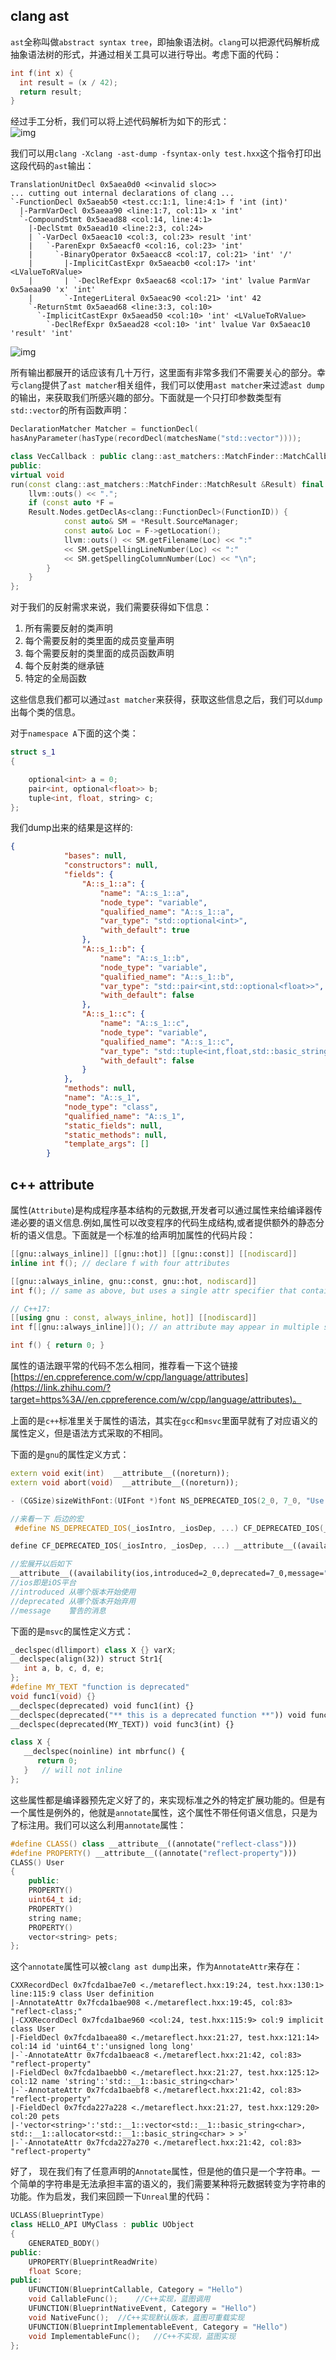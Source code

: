 ## clang ast



`ast`全称叫做`abstract syntax tree`，即抽象语法树。`clang`可以把源代码解析成抽象语法树的形式，并通过相关工具可以进行导出。考虑下面的代码：

```cpp
int f(int x) {
  int result = (x / 42);
  return result;
}
```

经过手工分析，我们可以将上述代码解析为如下的形式：  
![img](v2-7c2014114d618a36d7731297504cc4fc_720w.jpg)

我们可以用`clang -Xclang -ast-dump -fsyntax-only test.hxx`这个指令打印出这段代码的`ast`输出：

```shell
TranslationUnitDecl 0x5aea0d0 <<invalid sloc>>
... cutting out internal declarations of clang ...
`-FunctionDecl 0x5aeab50 <test.cc:1:1, line:4:1> f 'int (int)'
  |-ParmVarDecl 0x5aeaa90 <line:1:7, col:11> x 'int'
  `-CompoundStmt 0x5aead88 <col:14, line:4:1>
    |-DeclStmt 0x5aead10 <line:2:3, col:24>
    | `-VarDecl 0x5aeac10 <col:3, col:23> result 'int'
    |   `-ParenExpr 0x5aeacf0 <col:16, col:23> 'int'
    |     `-BinaryOperator 0x5aeacc8 <col:17, col:21> 'int' '/'
    |       |-ImplicitCastExpr 0x5aeacb0 <col:17> 'int' <LValueToRValue>
    |       | `-DeclRefExpr 0x5aeac68 <col:17> 'int' lvalue ParmVar 0x5aeaa90 'x' 'int'
    |       `-IntegerLiteral 0x5aeac90 <col:21> 'int' 42
    `-ReturnStmt 0x5aead68 <line:3:3, col:10>
      `-ImplicitCastExpr 0x5aead50 <col:10> 'int' <LValueToRValue>
        `-DeclRefExpr 0x5aead28 <col:10> 'int' lvalue Var 0x5aeac10 'result' 'int'
```

![img](v2-a5144311332f2b8301bcd338f9d5fa7e_720w.jpg)



所有输出都展开的话应该有几十万行，这里面有非常多我们不需要关心的部分。幸亏`clang`提供了`ast matcher`相关组件，我们可以使用`ast matcher`来过滤`ast dump`的输出，来获取我们所感兴趣的部分。下面就是一个只打印参数类型有`std::vector`的所有函数声明：

```cpp
DeclarationMatcher Matcher = functionDecl(
hasAnyParameter(hasType(recordDecl(matchesName("std::vector"))));

class VecCallback : public clang::ast_matchers::MatchFinder::MatchCallback {
public:
virtual void
run(const clang::ast_matchers::MatchFinder::MatchResult &Result) final {
    llvm::outs() << ".";
    if (const auto *F =
    Result.Nodes.getDeclAs<clang::FunctionDecl>(FunctionID)) {
            const auto& SM = *Result.SourceManager;
            const auto& Loc = F->getLocation();
            llvm::outs() << SM.getFilename(Loc) << ":"
            << SM.getSpellingLineNumber(Loc) << ":"
            << SM.getSpellingColumnNumber(Loc) << "\n";
        }
    }
};
```

对于我们的反射需求来说，我们需要获得如下信息：

1. 所有需要反射的类声明
2. 每个需要反射的类里面的成员变量声明
3. 每个需要反射的类里面的成员函数声明
4. 每个反射类的继承链
5. 特定的全局函数

这些信息我们都可以通过`ast matcher`来获得，获取这些信息之后，我们可以`dump`出每个类的信息。

对于`namespace A`下面的这个类：

```cpp
struct s_1
{

    optional<int> a = 0;
    pair<int, optional<float>> b;
    tuple<int, float, string> c;
};
```

我们dump出来的结果是这样的:

```json
{
            "bases": null,
            "constructors": null,
            "fields": {
                "A::s_1::a": {
                    "name": "A::s_1::a",
                    "node_type": "variable",
                    "qualified_name": "A::s_1::a",
                    "var_type": "std::optional<int>",
                    "with_default": true
                },
                "A::s_1::b": {
                    "name": "A::s_1::b",
                    "node_type": "variable",
                    "qualified_name": "A::s_1::b",
                    "var_type": "std::pair<int,std::optional<float>>",
                    "with_default": false
                },
                "A::s_1::c": {
                    "name": "A::s_1::c",
                    "node_type": "variable",
                    "qualified_name": "A::s_1::c",
                    "var_type": "std::tuple<int,float,std::basic_string<char,std::char_traits<char>,std::allocator<char>>>",
                    "with_default": false
                }
            },
            "methods": null,
            "name": "A::s_1",
            "node_type": "class",
            "qualified_name": "A::s_1",
            "static_fields": null,
            "static_methods": null,
            "template_args": []
        }
```

## c++ attribute

属性(`Attribute`)是构成程序基本结构的元数据,开发者可以通过属性来给编译器传递必要的语义信息.例如,属性可以改变程序的代码生成结构,或者提供额外的静态分析的语义信息。下面就是一个标准的给声明加属性的代码片段：

```cpp
[[gnu::always_inline]] [[gnu::hot]] [[gnu::const]] [[nodiscard]]
inline int f(); // declare f with four attributes

[[gnu::always_inline, gnu::const, gnu::hot, nodiscard]]
int f(); // same as above, but uses a single attr specifier that contains four attributes

// C++17:
[[using gnu : const, always_inline, hot]] [[nodiscard]]
int f[[gnu::always_inline]](); // an attribute may appear in multiple specifiers

int f() { return 0; }
```

属性的语法跟平常的代码不怎么相同，推荐看一下这个链接[https://en.cppreference.com/w/cpp/language/attributes](https://link.zhihu.com/?target=https%3A//en.cppreference.com/w/cpp/language/attributes)。

上面的是`c++`标准里关于属性的语法，其实在`gcc`和`msvc`里面早就有了对应语义的属性定义，但是语法方式采取的不相同。

下面的是`gnu`的属性定义方式：

```cpp
extern void exit(int)  __attribute__((noreturn));
extern void abort(void)  __attribute__((noreturn));

- (CGSize)sizeWithFont:(UIFont *)font NS_DEPRECATED_IOS(2_0, 7_0, "Use -sizeWithAttributes:") __TVOS_PROHIBITED;

//来看一下 后边的宏
 #define NS_DEPRECATED_IOS(_iosIntro, _iosDep, ...) CF_DEPRECATED_IOS(_iosIntro, _iosDep, __VA_ARGS__)

define CF_DEPRECATED_IOS(_iosIntro, _iosDep, ...) __attribute__((availability(ios,introduced=_iosIntro,deprecated=_iosDep,message="" __VA_ARGS__)))

//宏展开以后如下
__attribute__((availability(ios,introduced=2_0,deprecated=7_0,message=""__VA_ARGS__)));
//ios即是iOS平台
//introduced 从哪个版本开始使用
//deprecated 从哪个版本开始弃用
//message    警告的消息
```

下面的是`msvc`的属性定义方式：

```cpp
_declspec(dllimport) class X {} varX;
__declspec(align(32)) struct Str1{
   int a, b, c, d, e;
};
#define MY_TEXT "function is deprecated"
void func1(void) {}
__declspec(deprecated) void func1(int) {}
__declspec(deprecated("** this is a deprecated function **")) void func2(int) {}
__declspec(deprecated(MY_TEXT)) void func3(int) {}

class X {
   __declspec(noinline) int mbrfunc() {
      return 0;
   }   // will not inline
};
```

这些属性都是编译器预先定义好了的，来实现标准之外的特定扩展功能的。但是有一个属性是例外的，他就是`annotate`属性，这个属性不带任何语义信息，只是为了标注用。我们可以这么利用`annotate`属性：

```cpp
#define CLASS() class __attribute__((annotate("reflect-class")))
#define PROPERTY() __attribute__((annotate("reflect-property")))
CLASS() User
{
    public:
    PROPERTY()
    uint64_t id;
    PROPERTY()
    string name;
    PROPERTY()
    vector<string> pets;
};
```

这个`annotate`属性可以被`clang ast dump`出来，作为`AnnotateAttr`来存在：

```shell
CXXRecordDecl 0x7fcda1bae7e0 <./metareflect.hxx:19:24, test.hxx:130:1> line:115:9 class User definition
|-AnnotateAttr 0x7fcda1bae908 <./metareflect.hxx:19:45, col:83> "reflect-class;"
|-CXXRecordDecl 0x7fcda1bae960 <col:24, test.hxx:115:9> col:9 implicit class User
|-FieldDecl 0x7fcda1baea80 <./metareflect.hxx:21:27, test.hxx:121:14> col:14 id 'uint64_t':'unsigned long long'
|-`-AnnotateAttr 0x7fcda1baeac8 <./metareflect.hxx:21:42, col:83> "reflect-property"
|-FieldDecl 0x7fcda1baebb0 <./metareflect.hxx:21:27, test.hxx:125:12> col:12 name 'string':'std::__1::basic_string<char>'
|-`-AnnotateAttr 0x7fcda1baebf8 <./metareflect.hxx:21:42, col:83> "reflect-property"
|-FieldDecl 0x7fcda227a228 <./metareflect.hxx:21:27, test.hxx:129:20> col:20 pets
|-'vector<string>':'std::__1::vector<std::__1::basic_string<char>, std::__1::allocator<std::__1::basic_string<char> > >'
|-`-AnnotateAttr 0x7fcda227a270 <./metareflect.hxx:21:42, col:83> "reflect-property"
```

好了， 现在我们有了任意声明的`Annotate`属性，但是他的值只是一个字符串。一个简单的字符串是无法承担丰富的语义的，我们需要某种将元数据转变为字符串的功能。作为启发，我们来回顾一下`Unreal`里的代码：

```cpp
UCLASS(BlueprintType)
class HELLO_API UMyClass : public UObject
{
    GENERATED_BODY()
public:
    UPROPERTY(BlueprintReadWrite)
    float Score;
public:
    UFUNCTION(BlueprintCallable, Category = "Hello")
    void CallableFunc();    //C++实现，蓝图调用
    UFUNCTION(BlueprintNativeEvent, Category = "Hello")
    void NativeFunc();  //C++实现默认版本，蓝图可重载实现
    UFUNCTION(BlueprintImplementableEvent, Category = "Hello")
    void ImplementableFunc();   //C++不实现，蓝图实现
};
```